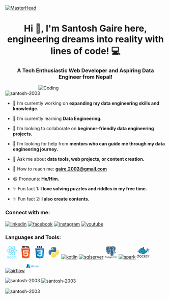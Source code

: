 [![MasterHead](https://media.giphy.com/media/fmkYSBlJt3XjNF6p9c/giphy.gif)](https://github.com/santosh-2003)

<h1 align="center">Hi 👋, I'm Santosh Gaire here, engineering dreams into reality with lines of code! 💻</h1>
<h3 align="center">A Tech Enthusiastic Web Developer and Aspiring Data Engineer from Nepal!</h3>
<img align="right" alt="Coding" width="400" src="https://camo.githubusercontent.com/5ddf73ad3a205111cf8c686f687fc216c2946a75005718c8da5b837ad9de78c9/68747470733a2f2f7468756d62732e6766796361742e636f6d2f4576696c4e657874446576696c666973682d736d616c6c2e676966" />

<p align="left"> <img src="https://komarev.com/ghpvc/?username=santosh-2003&label=Profile%20views&color=0e75b6&style=flat" alt="santosh-2003" /> </p>

- 🔗 I’m currently working on **expanding my data engineering skills and knowledge.**

- 🌱 I’m currently learning **Data Engineering.**

- 🤝 I’m looking to collaborate on **beginner-friendly data engineering projects.**

- 🤞 I’m looking for help from **mentors who can guide me through my data engineering journey.**

- 💬 Ask me about **data tools, web projects, or content creation.**

- 📧 How to reach me: **gaire.2002@gmail.com**

- 😃 Pronouns: **He/Him.**

- ✨ Fun fact 1: **I love solving puzzles and riddles in my free time.**

- ✨ Fun fact 2: **I also create contents.**

<h3 align="left">Connect with me:</h3>
<p align="left">
<a href="https://linkedin.com/in/santosh-gaire-578813234" target="_blank"><img align="center" src="https://raw.githubusercontent.com/rahuldkjain/github-profile-readme-generator/master/src/images/icons/Social/linked-in-alt.svg" alt="linkedin" height="30" width="40" /></a>
<a href="https://fb.com/santosh.gaire.125" target="_blank"><img align="center" src="https://raw.githubusercontent.com/rahuldkjain/github-profile-readme-generator/master/src/images/icons/Social/facebook.svg" alt="facebook" height="30" width="40" /></a>
<a href="https://instagram.com/__its_santos__" target="_blank"><img align="center" src="https://raw.githubusercontent.com/rahuldkjain/github-profile-readme-generator/master/src/images/icons/Social/instagram.svg" alt="instagram" height="30" width="40" /></a>
<a href="https://www.youtube.com/c/santosh gaire" target="_blank"><img align="center" src="https://raw.githubusercontent.com/rahuldkjain/github-profile-readme-generator/master/src/images/icons/Social/youtube.svg" alt="youtube" height="30" width="40" /></a>
</p>

<h3 align="left">Languages and Tools:</h3>
<p align="left">
  <a href="https://reactjs.org/" target="_blank" rel="noreferrer"><img src="https://raw.githubusercontent.com/devicons/devicon/master/icons/react/react-original-wordmark.svg" alt="react" width="40" height="40"/></a>
  <a href="https://www.w3.org/html/" target="_blank" rel="noreferrer"><img src="https://raw.githubusercontent.com/devicons/devicon/master/icons/html5/html5-original-wordmark.svg" alt="html5" width="40" height="40"/></a>
  <a href="https://www.w3schools.com/css/" target="_blank" rel="noreferrer"><img src="https://raw.githubusercontent.com/devicons/devicon/master/icons/css3/css3-original-wordmark.svg" alt="css3" width="40" height="40"/></a>
  <a href="https://www.python.org" target="_blank" rel="noreferrer"><img src="https://raw.githubusercontent.com/devicons/devicon/master/icons/python/python-original.svg" alt="python" width="40" height="40"/></a>
  <a href="https://developer.android.com/kotlin" target="_blank" rel="noreferrer"><img src="https://cdn.worldvectorlogo.com/logos/kotlin-1.svg" alt="kotlin" width="40" height="40"/></a>
  <a href="https://learn.microsoft.com/en-us/sql/sql-server/" target="_blank" rel="noreferrer"><img src="https://cdn.jsdelivr.net/gh/devicons/devicon/icons/microsoftsqlserver/microsoftsqlserver-plain.svg" alt="sqlserver" width="40" height="40"/></a>
  <a href="https://www.postgresql.org/" target="_blank" rel="noreferrer"><img src="https://raw.githubusercontent.com/devicons/devicon/master/icons/postgresql/postgresql-original-wordmark.svg" alt="postgres" width="40" height="40"/></a>
<!--   <a href="https://superset.apache.org/" target="_blank" rel="noreferrer"><img src="https://seeklogo.com/images/A/apache-superset-logo-6C2DC8B9A4-seeklogo.com.png" alt="superset" width="40" height="40"/></a> -->
  <a href="https://spark.apache.org/" target="_blank" rel="noreferrer"><img src="https://cdn.jsdelivr.net/gh/devicons/devicon/icons/apache/apache-original.svg" alt="spark" width="40" height="40"/></a>
  <a href="https://www.docker.com/" target="_blank" rel="noreferrer"><img src="https://raw.githubusercontent.com/devicons/devicon/master/icons/docker/docker-original-wordmark.svg" alt="docker" width="40" height="40"/></a>
<!--   <a href="https://kafka.apache.org/" target="_blank" rel="noreferrer"><img src="https://cdn.worldvectorlogo.com/logos/apache-kafka.svg" alt="kafka" width="40" height="40"/></a> -->
  <a href="https://airflow.apache.org/" target="_blank" rel="noreferrer"><img src="https://upload.wikimedia.org/wikipedia/commons/d/de/AirflowLogo.png" alt="airflow" width="40" height="40"/></a>
  <a href="https://azure.microsoft.com/" target="_blank" rel="noreferrer"><img src="https://raw.githubusercontent.com/devicons/devicon/master/icons/azure/azure-original-wordmark.svg" alt="azure" width="40" height="40"/></a>
<!--   <a href="https://www.getdbt.com/" target="_blank" rel="noreferrer"><img src="https://avatars.githubusercontent.com/u/36314716?s=280&v=4" alt="dbt" width="40" height="40"/></a> -->
</p>

<p><img align="left" src="https://github-readme-stats.vercel.app/api/top-langs?username=santosh-2003&show_icons=true&locale=en&layout=compact" alt="santosh-2003" /></p>

<p>&nbsp;<img align="center" src="https://github-readme-stats.vercel.app/api?username=santosh-2003&show_icons=true&locale=en" alt="santosh-2003" /></p>

<p><img align="center" src="https://github-readme-streak-stats.herokuapp.com/?user=santosh-2003&" alt="santosh-2003" /></p>
